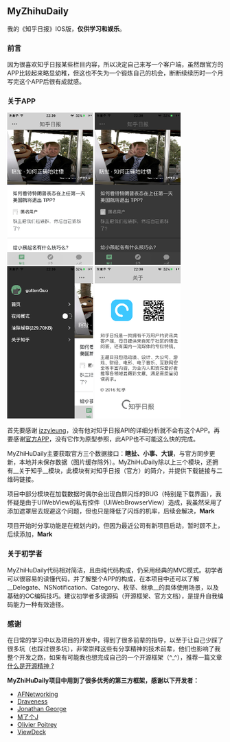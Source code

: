 ## MyZhihuDaily
我的《知乎日报》IOS版，__仅供学习和娱乐__。

### 前言
因为很喜欢知乎日报某些栏目内容，所以决定自己来写一个客户端，虽然跟官方的APP比较起来略显幼稚，但这也不失为一个锻炼自己的机会，断断续续历时一个月写完这个APP后很有成就感。

### 关于APP 

![HomePage](https://raw.githubusercontent.com/gottenGuo/ResourceFile/master/HomePage.png)
![NightHomePage](https://raw.githubusercontent.com/gottenGuo/ResourceFile/master/NightHomePage.png)
![SideslipPage](https://raw.githubusercontent.com/gottenGuo/ResourceFile/master/SideslipPage.png)
![AboutZhiHuDailyPage](https://raw.githubusercontent.com/gottenGuo/ResourceFile/master/AboutZhiHuDailyPage.png)

首先要感谢 [izzyleung](https://github.com/izzyleung/ZhihuDailyPurify/wiki/%E7%9F%A5%E4%B9%8E%E6%97%A5%E6%8A%A5-API-%E5%88%86%E6%9E%90)，没有他对知乎日报API的详细分析就不会有这个APP。再要感谢[官方APP](http://daily.zhihu.com/)，没有它作为原型参照，此APP也不可能这么快的完成。

MyZhiHuDaily主要获取官方三个数据接口：__瞎扯、小事、大误__，与官方同步更新，本地并未保存数据（图片缓存除外）。MyZhiHuDaily除以上三个模块，还拥有__关于知乎__模块，此模块有对知乎日报（官方）的简介，并提供下载链接与二维码链接。

项目中部分模块在加载数据时偶尔会出现白屏闪烁的BUG（特别是下载界面），我怀疑是由于UIWebView的私有控件（UIWebBrowserView）造成，我虽然采用了添加遮罩层去规避这个问题，但也只是降低了闪烁的机率，后续会解决，__Mark__

项目开始时分享功能是在规划内的，但因为最近公司有新项目启动，暂时顾不上，后续添加，__Mark__

### 关于初学者
MyZhiHuDaily代码相对简洁，且由纯代码构成，仍采用经典的MVC模式。初学者可以很容易的读懂代码，并了解整个APP的构成，在本项目中还可以了解 __Delegate、NSNotification、Category、枚举、继承__的具体使用场景，以及基础的OC编码技巧。建议初学者多读源码（开源框架、官方文档），是提升自我编码能力一种有效途径。

### 感谢
在日常的学习中以及项目的开发中，得到了很多前辈的指导，以至于让自己少踩了很多坑（也踩过很多坑），非常崇拜这些有分享精神的技术前辈，他们也影响了我整个开发之路，如果有可能我也想完成自己的一个开源框架（^_^），推荐一篇文章 [什么是开源精神 ?](https://github.com/lifesinger/blog/issues/167)

__MyZhiHuDaily项目中用到了很多优秀的第三方框架，感谢以下开发者：__

- [AFNetworking](https://github.com/AFNetworking)
- [Draveness](https://github.com/Draveness)
- [Jonathan George](https://github.com/jdg)
- [M了个J](https://github.com/CoderMJLee)
- [Olivier Poitrey](https://github.com/rs)
- [ViewDeck](https://github.com/ViewDeck)








